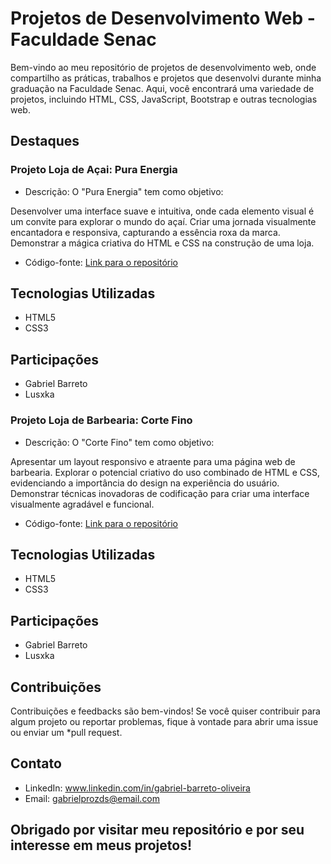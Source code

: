 # Projetos de Desenvolvimento Web - Faculdade Senac

Bem-vindo ao meu repositório de projetos de desenvolvimento web, onde compartilho as práticas, trabalhos e projetos que desenvolvi durante minha graduação na Faculdade Senac. Aqui, você encontrará uma variedade de projetos, incluindo HTML, CSS, JavaScript, Bootstrap e outras tecnologias web.

## Destaques

### Projeto Loja de Açai: Pura Energia

- Descrição: O "Pura Energia" tem como objetivo:
  
Desenvolver uma interface suave e intuitiva, onde cada elemento visual é um convite para explorar o mundo do açaí.
Criar uma jornada visualmente encantadora e responsiva, capturando a essência roxa da marca.
Demonstrar a mágica criativa do HTML e CSS na construção de uma loja.
  
- Código-fonte: [Link para o repositório](https://github.com/Barreto0620/Senac/blob/49efc31c5aff016897e97fd206bf658f1e4c31ef/Projeto%20P.I/index.html)

## Tecnologias Utilizadas

- HTML5
- CSS3

## Participações

- Gabriel Barreto
- Lusxka

### Projeto Loja de Barbearia: Corte Fino

- Descrição: O "Corte Fino" tem como objetivo:

Apresentar um layout responsivo e atraente para uma página web de barbearia.
Explorar o potencial criativo do uso combinado de HTML e CSS, evidenciando a importância do design na experiência do usuário.
Demonstrar técnicas inovadoras de codificação para criar uma interface visualmente agradável e funcional. 

- Código-fonte: [Link para o repositório](https://github.com/Barreto0620/Senac/tree/1d5722ca7ecf265687e81f1d51bf2bcdd9bf895a/Projeto_Web)

## Tecnologias Utilizadas

- HTML5
- CSS3

## Participações

- Gabriel Barreto
- Lusxka


## Contribuições
Contribuições e feedbacks são bem-vindos! Se você quiser contribuir para algum projeto ou reportar problemas, fique à vontade para abrir uma issue ou enviar um *pull request.

## Contato
- LinkedIn: www.linkedin.com/in/gabriel-barreto-oliveira
- Email: gabrielprozds@email.com


## Obrigado por visitar meu repositório e por seu interesse em meus projetos!
